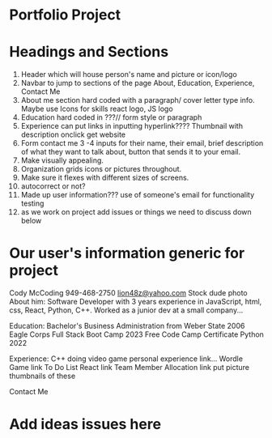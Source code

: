 # Portfolio Project

# Headings and Sections 
1. Header which will house person's name and picture or icon/logo 
2. Navbar to jump to sections of the page About, Education, Experience, Contact Me
2. About me section hard coded with a paragraph/ cover letter type info. Maybe use Icons for skills react logo, JS logo 
3. Education hard coded in ???// form style or paragraph
4. Experience can put links in inputting hyperlink???? Thumbnail with description  onclick get website 
5. Form contact me 3 -4 inputs for their name, their email, brief description of what they want to talk about, button that sends it to your email. 
6. Make visually appealing. 
7. Organization grids icons or pictures throughout.
8. Make sure it flexes with different sizes of screens.
9. autocorrect or not?
10. Made up user information??? use of someone's email for functionality testing 
11. as we work on project add issues or things we need to discuss down below

# Our user's information generic for project
Cody McCoding 949-468-2750
lion48z@yahoo.com
Stock dude photo 
About him: Software Developer with 3 years experience in JavaScript, html, css, React, Python, C++. Worked as a junior dev at a small company...

Education: Bachelor's Business Administration from Weber State 2006
            Eagle Corps Full Stack Boot Camp 2023
            Free Code Camp Certificate Python 2022

Experience: C++ doing video game personal experience link...
            Wordle Game link
            To Do List React link
            Team Member Allocation link
        put picture thumbnails of these 

Contact Me <form>


# Add ideas issues here 
